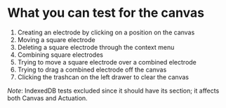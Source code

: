 # What you can test for the canvas

1. Creating an electrode by clicking on a position on the canvas
2. Moving a square electrode
3. Deleting a square electrode through the context menu
4. Combining square electrodes
5. Trying to move a square electrode over a combined electrode
6. Trying to drag a combined electrode off the canvas
7. Clicking the trashcan on the left drawer to clear the canvas

*Note*: IndexedDB tests excluded since it should have its section; it affects both Canvas and Actuation.

